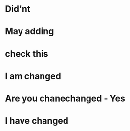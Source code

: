 
# Did'nt

# May adding

# check this

# I  am changed

# Are you chanechanged - Yes

# I have changed
